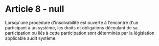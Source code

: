 # Article 8 - null


Lorsqu'une procédure d'insolvabilité est ouverte à l'encontre d'un participant à un système, les droits et obligations découlant de sa participation ou liés à cette participation sont déterminés par la législation applicable audit système.
